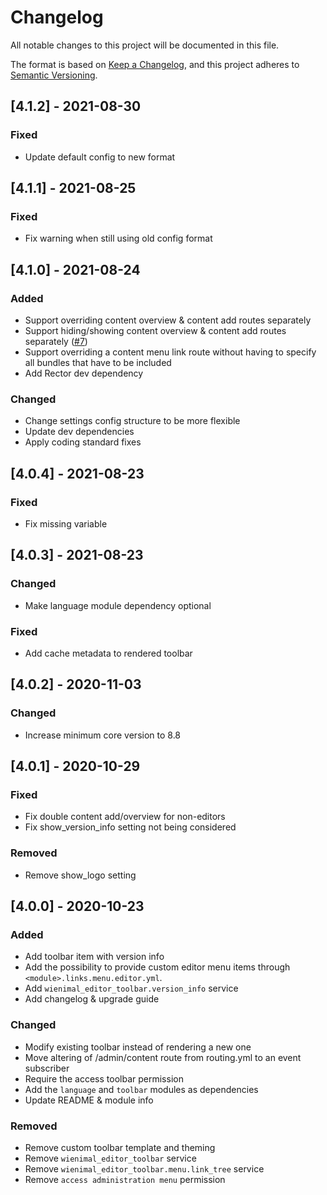 # Changelog
All notable changes to this project will be documented in this file.

The format is based on [Keep a Changelog](https://keepachangelog.com/en/1.0.0/),
and this project adheres to [Semantic Versioning](https://semver.org/spec/v2.0.0.html).

## [4.1.2] - 2021-08-30
### Fixed
- Update default config to new format

## [4.1.1] - 2021-08-25
### Fixed
- Fix warning when still using old config format

## [4.1.0] - 2021-08-24
### Added
- Support overriding content overview & content add routes separately
- Support hiding/showing content overview & content add routes separately ([#7](https://github.com/wieni/wienimal_editor_toolbar/issues/7))
- Support overriding a content menu link route without having to specify all bundles that have to be included
- Add Rector dev dependency

### Changed
- Change settings config structure to be more flexible
- Update dev dependencies
- Apply coding standard fixes

## [4.0.4] - 2021-08-23
### Fixed
- Fix missing variable

## [4.0.3] - 2021-08-23
### Changed
- Make language module dependency optional

### Fixed
- Add cache metadata to rendered toolbar

## [4.0.2] - 2020-11-03
### Changed
- Increase minimum core version to 8.8

## [4.0.1] - 2020-10-29
### Fixed
- Fix double content add/overview for non-editors
- Fix show_version_info setting not being considered

### Removed
- Remove show_logo setting

## [4.0.0] - 2020-10-23
### Added
- Add toolbar item with version info
- Add the possibility to provide custom editor menu items through `<module>.links.menu.editor.yml`.
- Add `wienimal_editor_toolbar.version_info` service
- Add changelog & upgrade guide

### Changed
- Modify existing toolbar instead of rendering a new one
- Move altering of /admin/content route from routing.yml to an event subscriber
- Require the access toolbar permission
- Add the `language` and `toolbar` modules as dependencies
- Update README & module info

### Removed
- Remove custom toolbar template and theming
- Remove `wienimal_editor_toolbar` service
- Remove `wienimal_editor_toolbar.menu.link_tree` service
- Remove `access administration menu` permission
